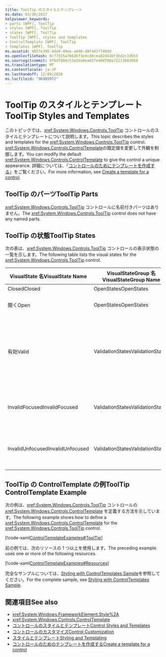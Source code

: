 ```yaml
---
title: ToolTip のスタイルとテンプレート
ms.date: 03/30/2017
helpviewer_keywords:
- parts [WPF], ToolTip
- styles [WPF], ToolTip
- states [WPF], ToolTip
- ToolTip [WPF], styles and templates
- ControlTemplate [WPF], ToolTip
- templates [WPF], ToolTip
ms.assetid: 405fe385-4de9-49ee-a448-d8f4d1f740dd
ms.openlocfilehash: bc77555a7663bf1e4cd8cea82d43bf3bd2c33b53
ms.sourcegitcommit: 9f6df084c53a3da0ea657ed0d708a72213683084
ms.translationtype: MT
ms.contentlocale: ja-JP
ms.lasthandoff: 12/09/2020
ms.locfileid: "96985972"
---
```

# <a name="tooltip-styles-and-templates"></a><span data-ttu-id="2cf4f-102">ToolTip のスタイルとテンプレート</span><span class="sxs-lookup"><span data-stu-id="2cf4f-102">ToolTip Styles and Templates</span></span>
<span data-ttu-id="2cf4f-103">このトピックでは、<xref:System.Windows.Controls.ToolTip> コントロールのスタイルとテンプレートについて説明します。</span><span class="sxs-lookup"><span data-stu-id="2cf4f-103">This topic describes the styles and templates for the <xref:System.Windows.Controls.ToolTip> control.</span></span> <span data-ttu-id="2cf4f-104"><xref:System.Windows.Controls.ControlTemplate>の既定値を変更して外観を制御します。</span><span class="sxs-lookup"><span data-stu-id="2cf4f-104">You can modify the default <xref:System.Windows.Controls.ControlTemplate> to give the control a unique appearance.</span></span> <span data-ttu-id="2cf4f-105">詳細については、「[コントロールのためにテンプレートを作成する](/dotnet/desktop-wpf/themes/how-to-create-apply-template)」をご覧ください。</span><span class="sxs-lookup"><span data-stu-id="2cf4f-105">For more information, see [Create a template for a control](/dotnet/desktop-wpf/themes/how-to-create-apply-template).</span></span>  
  
## <a name="tooltip-parts"></a><span data-ttu-id="2cf4f-106">ToolTip のパーツ</span><span class="sxs-lookup"><span data-stu-id="2cf4f-106">ToolTip Parts</span></span>  
 <span data-ttu-id="2cf4f-107"><xref:System.Windows.Controls.ToolTip> コントロールに名前付きパーツはありません。</span><span class="sxs-lookup"><span data-stu-id="2cf4f-107">The <xref:System.Windows.Controls.ToolTip> control does not have any named parts.</span></span>  
  
## <a name="tooltip-states"></a><span data-ttu-id="2cf4f-108">ToolTip の状態</span><span class="sxs-lookup"><span data-stu-id="2cf4f-108">ToolTip States</span></span>  
 <span data-ttu-id="2cf4f-109">次の表は、<xref:System.Windows.Controls.ToolTip> コントロールの表示状態の一覧を示します。</span><span class="sxs-lookup"><span data-stu-id="2cf4f-109">The following table lists the visual states for the <xref:System.Windows.Controls.ToolTip> control.</span></span>  
  
|<span data-ttu-id="2cf4f-110">VisualState 名</span><span class="sxs-lookup"><span data-stu-id="2cf4f-110">VisualState Name</span></span>|<span data-ttu-id="2cf4f-111">VisualStateGroup 名</span><span class="sxs-lookup"><span data-stu-id="2cf4f-111">VisualStateGroup Name</span></span>|<span data-ttu-id="2cf4f-112">説明</span><span class="sxs-lookup"><span data-stu-id="2cf4f-112">Description</span></span>|  
|-|-|-|  
|<span data-ttu-id="2cf4f-113">Closed</span><span class="sxs-lookup"><span data-stu-id="2cf4f-113">Closed</span></span>|<span data-ttu-id="2cf4f-114">OpenStates</span><span class="sxs-lookup"><span data-stu-id="2cf4f-114">OpenStates</span></span>|<span data-ttu-id="2cf4f-115">既定の状態です。</span><span class="sxs-lookup"><span data-stu-id="2cf4f-115">The default state.</span></span>|  
|<span data-ttu-id="2cf4f-116">開く</span><span class="sxs-lookup"><span data-stu-id="2cf4f-116">Open</span></span>|<span data-ttu-id="2cf4f-117">OpenStates</span><span class="sxs-lookup"><span data-stu-id="2cf4f-117">OpenStates</span></span>|<span data-ttu-id="2cf4f-118"><xref:System.Windows.Controls.ToolTip> が表示されています。</span><span class="sxs-lookup"><span data-stu-id="2cf4f-118">The <xref:System.Windows.Controls.ToolTip> is visible.</span></span>|  
|<span data-ttu-id="2cf4f-119">有効</span><span class="sxs-lookup"><span data-stu-id="2cf4f-119">Valid</span></span>|<span data-ttu-id="2cf4f-120">ValidationStates</span><span class="sxs-lookup"><span data-stu-id="2cf4f-120">ValidationStates</span></span>|<span data-ttu-id="2cf4f-121">このコントロールで <xref:System.Windows.Controls.Validation> クラスを使用し、<xref:System.Windows.Controls.Validation.HasError%2A?displayProperty=nameWithType> 添付プロパティは `false` です。</span><span class="sxs-lookup"><span data-stu-id="2cf4f-121">The control uses the <xref:System.Windows.Controls.Validation> class and the <xref:System.Windows.Controls.Validation.HasError%2A?displayProperty=nameWithType> attached property is `false`.</span></span>|  
|<span data-ttu-id="2cf4f-122">InvalidFocused</span><span class="sxs-lookup"><span data-stu-id="2cf4f-122">InvalidFocused</span></span>|<span data-ttu-id="2cf4f-123">ValidationStates</span><span class="sxs-lookup"><span data-stu-id="2cf4f-123">ValidationStates</span></span>|<span data-ttu-id="2cf4f-124"><xref:System.Windows.Controls.Validation.HasError%2A?displayProperty=nameWithType> 添付プロパティは、コントロールにフォーカスがある `true` です。</span><span class="sxs-lookup"><span data-stu-id="2cf4f-124">The <xref:System.Windows.Controls.Validation.HasError%2A?displayProperty=nameWithType> attached property is `true` has the control has focus.</span></span>|  
|<span data-ttu-id="2cf4f-125">InvalidUnfocused</span><span class="sxs-lookup"><span data-stu-id="2cf4f-125">InvalidUnfocused</span></span>|<span data-ttu-id="2cf4f-126">ValidationStates</span><span class="sxs-lookup"><span data-stu-id="2cf4f-126">ValidationStates</span></span>|<span data-ttu-id="2cf4f-127"><xref:System.Windows.Controls.Validation.HasError%2A?displayProperty=nameWithType> 添付プロパティは、コントロールにフォーカスがない `true` です。</span><span class="sxs-lookup"><span data-stu-id="2cf4f-127">The <xref:System.Windows.Controls.Validation.HasError%2A?displayProperty=nameWithType> attached property is `true` has the control does not have focus.</span></span>|  
  
## <a name="tooltip-controltemplate-example"></a><span data-ttu-id="2cf4f-128">ToolTip の ControlTemplate の例</span><span class="sxs-lookup"><span data-stu-id="2cf4f-128">ToolTip ControlTemplate Example</span></span>  
 <span data-ttu-id="2cf4f-129">次の例は、<xref:System.Windows.Controls.ToolTip> コントロールの <xref:System.Windows.Controls.ControlTemplate> を定義する方法を示しています。</span><span class="sxs-lookup"><span data-stu-id="2cf4f-129">The following example shows how to define a <xref:System.Windows.Controls.ControlTemplate> for the <xref:System.Windows.Controls.ToolTip> control.</span></span>  
  
 [!code-xaml[ControlTemplateExamples#ToolTip](~/samples/snippets/csharp/VS_Snippets_Wpf/ControlTemplateExamples/CS/resources/tooltip.xaml#tooltip)]  
  
 <span data-ttu-id="2cf4f-130">前の例では、次のリソースの 1 つ以上を使用します。</span><span class="sxs-lookup"><span data-stu-id="2cf4f-130">The preceding example uses one or more of the following resources.</span></span>  
  
 [!code-xaml[ControlTemplateExamples#Resources](~/samples/snippets/csharp/VS_Snippets_Wpf/ControlTemplateExamples/CS/resources/shared.xaml#resources)]  
  
 <span data-ttu-id="2cf4f-131">完全なサンプルについては、[Styling with ControlTemplates Sample](https://github.com/Microsoft/WPF-Samples/tree/master/Styles%20&%20Templates/IntroToStylingAndTemplating)を参照してください。</span><span class="sxs-lookup"><span data-stu-id="2cf4f-131">For the complete sample, see [Styling with ControlTemplates Sample](https://github.com/Microsoft/WPF-Samples/tree/master/Styles%20&%20Templates/IntroToStylingAndTemplating).</span></span>  
  
## <a name="see-also"></a><span data-ttu-id="2cf4f-132">関連項目</span><span class="sxs-lookup"><span data-stu-id="2cf4f-132">See also</span></span>

- <xref:System.Windows.FrameworkElement.Style%2A>
- <xref:System.Windows.Controls.ControlTemplate>
- [<span data-ttu-id="2cf4f-133">コントロールのスタイルとテンプレート</span><span class="sxs-lookup"><span data-stu-id="2cf4f-133">Control Styles and Templates</span></span>](control-styles-and-templates.md)
- [<span data-ttu-id="2cf4f-134">コントロールのカスタマイズ</span><span class="sxs-lookup"><span data-stu-id="2cf4f-134">Control Customization</span></span>](control-customization.md)
- [<span data-ttu-id="2cf4f-135">スタイルとテンプレート</span><span class="sxs-lookup"><span data-stu-id="2cf4f-135">Styling and Templating</span></span>](/dotnet/desktop-wpf/fundamentals/styles-templates-overview)
- [<span data-ttu-id="2cf4f-136">コントロールのためのテンプレートを作成する</span><span class="sxs-lookup"><span data-stu-id="2cf4f-136">Create a template for a control</span></span>](/dotnet/desktop-wpf/themes/how-to-create-apply-template)
